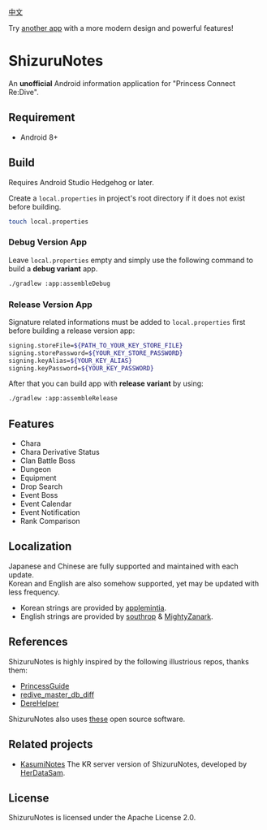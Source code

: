 [中文](README_CN.md)

Try [another app](https://github.com/wthee/pcr-tool) with a more modern design and powerful features!

# ShizuruNotes

An **unofficial** Android information application for "Princess Connect Re:Dive".

## Requirement

* Android 8+

## Build

Requires Android Studio Hedgehog or later.  

Create a `local.properties` in project's root directory if it does not exist before building.

```bash
touch local.properties
```

### Debug Version App

Leave `local.properties` empty and simply use the following command to build a **debug variant** app.

```bash
./gradlew :app:assembleDebug
```

### Release Version App

Signature related informations must be added to `local.properties` first before building a release version app:

```bash
signing.storeFile=${PATH_TO_YOUR_KEY_STORE_FILE}
signing.storePassword=${YOUR_KEY_STORE_PASSWORD}
signing.keyAlias=${YOUR_KEY_ALIAS}
signing.keyPassword=${YOUR_KEY_PASSWORD}
```

After that you can build app with **release variant** by using:

```bash
./gradlew :app:assembleRelease
```

## Features

* Chara
* Chara Derivative Status
* Clan Battle Boss
* Dungeon
* Equipment
* Drop Search
* Event Boss
* Event Calendar
* Event Notification
* Rank Comparison

## Localization

Japanese and Chinese are fully supported and maintained with each update.  
Korean and English are also somehow supported, yet may be updated with less frequency.  

* Korean strings are provided by [applemintia](https://twitter.com/_applemintia).  
* English strings are provided by [southrop](https://github.com/southrop) & [MightyZanark](https://github.com/MightyZanark).

## References

ShizuruNotes is highly inspired by the following illustrious repos, thanks them:

* [PrincessGuide](https://github.com/superk589/PrincessGuide)
* [redive_master_db_diff](https://github.com/esterTion/redive_master_db_diff)
* [DereHelper](https://github.com/Lazyeraser/DereHelper)

ShizuruNotes also uses [these](OPENSOURCE.md) open source software.

## Related projects

* [KasumiNotes](https://github.com/HerDataSam/KasumiNotes) The KR server version of ShizuruNotes, developed by [HerDataSam](https://github.com/HerDataSam).

## License

ShizuruNotes is licensed under the Apache License 2.0.
